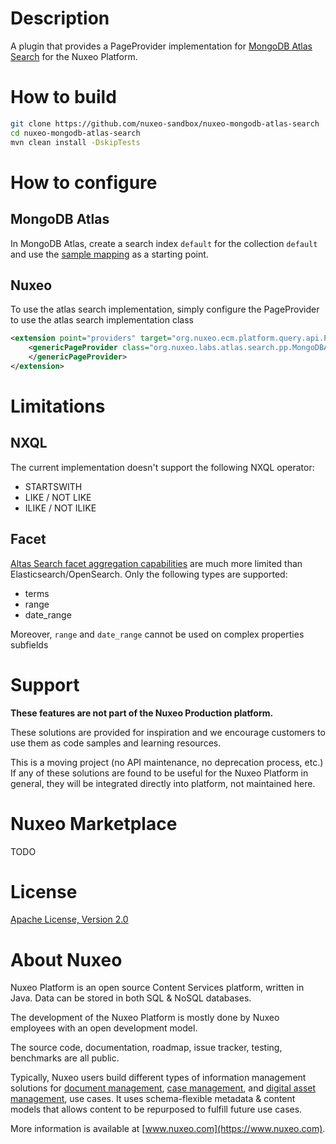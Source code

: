 # Description
A plugin that provides a PageProvider implementation for [MongoDB Atlas Search](https://www.mongodb.com/docs/atlas/atlas-search/) for the Nuxeo Platform.

# How to build
```bash
git clone https://github.com/nuxeo-sandbox/nuxeo-mongodb-atlas-search
cd nuxeo-mongodb-atlas-search
mvn clean install -DskipTests
```

# How to configure
## MongoDB Atlas
In MongoDB Atlas, create a search index `default` for the collection `default` and use the [sample mapping](/atlas/default_index_mapping.json) as a starting point.

## Nuxeo
To use the atlas search implementation, simply configure the PageProvider to use the atlas search implementation class

```xml
<extension point="providers" target="org.nuxeo.ecm.platform.query.api.PageProviderService">
    <genericPageProvider class="org.nuxeo.labs.atlas.search.pp.MongoDBAtlasSearchPP" name="my_pp">
    </genericPageProvider>
</extension>
```

# Limitations
## NXQL
The current implementation doesn't support the following NXQL operator:
- STARTSWITH
- LIKE / NOT LIKE
- ILIKE / NOT ILIKE

## Facet
[Altas Search facet aggregation capabilities](https://www.mongodb.com/docs/atlas/atlas-search/facet/) are much more limited than Elasticsearch/OpenSearch. Only the following types are supported:
- terms
- range
- date_range

Moreover, `range` and `date_range` cannot be used on complex properties subfields

# Support
**These features are not part of the Nuxeo Production platform.**

These solutions are provided for inspiration and we encourage customers to use them as code samples and learning
resources.

This is a moving project (no API maintenance, no deprecation process, etc.) If any of these solutions are found to be
useful for the Nuxeo Platform in general, they will be integrated directly into platform, not maintained here.

# Nuxeo Marketplace
TODO

# License
[Apache License, Version 2.0](http://www.apache.org/licenses/LICENSE-2.0.html)

# About Nuxeo
Nuxeo Platform is an open source Content Services platform, written in Java. Data can be stored in both SQL & NoSQL
databases.

The development of the Nuxeo Platform is mostly done by Nuxeo employees with an open development model.

The source code, documentation, roadmap, issue tracker, testing, benchmarks are all public.

Typically, Nuxeo users build different types of information management solutions
for [document management](https://www.nuxeo.com/solutions/document-management/), [case management](https://www.nuxeo.com/solutions/case-management/),
and [digital asset management](https://www.nuxeo.com/solutions/dam-digital-asset-management/), use cases. It uses
schema-flexible metadata & content models that allows content to be repurposed to fulfill future use cases.

More information is available at [www.nuxeo.com](https://www.nuxeo.com).
